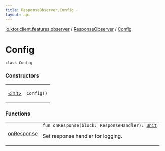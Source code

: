 ```yaml
---
title: ResponseObserver.Config - 
layout: api
---
```


<div class='api-docs-breadcrumbs'><a href="../../index.html">io.ktor.client.features.observer</a> / <a href="../index.html">ResponseObserver</a> / <a href="./index.html">Config</a></div>

# Config

<div class="signature"><code><span class="keyword">class </span><span class="identifier">Config</span></code></div>

### Constructors

<table class="api-docs-table">
<tbody>
<tr>
<td markdown="1">

<a href="-init-.html">&lt;init&gt;</a>


</td>
<td markdown="1">
<div class="signature"><code><span class="identifier">Config</span><span class="symbol">(</span><span class="symbol">)</span></code></div>

</td>
</tr>
</tbody>
</table>

### Functions

<table class="api-docs-table">
<tbody>
<tr>
<td markdown="1">

<a href="on-response.html">onResponse</a>


</td>
<td markdown="1">
<div class="signature"><code><span class="keyword">fun </span><span class="identifier">onResponse</span><span class="symbol">(</span><span class="parameterName" id="io.ktor.client.features.observer.ResponseObserver.Config$onResponse(kotlin.SuspendFunction1((io.ktor.client.response.HttpResponse, kotlin.Unit)))/block">block</span><span class="symbol">:</span>&nbsp;<span class="identifier">ResponseHandler</span><span class="symbol">)</span><span class="symbol">: </span><a href="https://kotlinlang.org/api/latest/jvm/stdlib/kotlin/-unit/index.html"><span class="identifier">Unit</span></a></code></div>

Set response handler for logging.


</td>
</tr>
</tbody>
</table>
